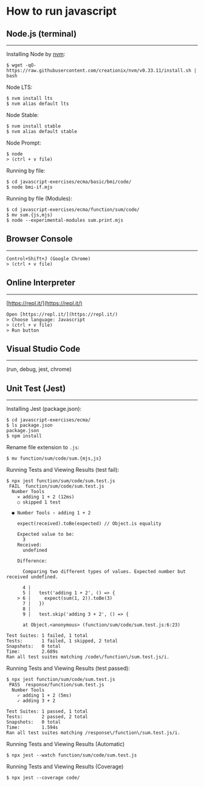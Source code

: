 # How to run javascript

## Node.js (terminal)
---
Installing Node by [nvm](https://github.com/creationix/nvm):
```
$ wget -qO- https://raw.githubusercontent.com/creationix/nvm/v0.33.11/install.sh | bash
```

Node LTS:
```
$ nvm install lts
$ nvm alias default lts
```

Node Stable:
```
$ nvm install stable
$ nvm alias default stable
```

Node Prompt:
```
$ node
> (ctrl + v file)
```

Running by file:
```
$ cd javascript-exercises/ecma/basic/bmi/code/
$ node bmi-if.mjs
```

Running by file (Modules):
```
$ cd javascript-exercises/ecma/function/sum/code/
$ mv sum.{js,mjs)
$ node --experimental-modules sum.print.mjs
```

## Browser Console
---

```
Control+Shift+J (Google Chrome)
> (ctrl + v file)
```

## Online Interpreter
---

[https://repl.it/](https://repl.it/)
```
Open [https://repl.it/](https://repl.it/)
> Choose language: Javascript
> (ctrl + v file)
> Run button
```

## Visual Studio Code
---

(run, debug, jest, chrome)

## Unit Test (Jest)
---

Installing Jest (package.json):
```
$ cd javascript-exercises/ecma/
$ ls package.json
package.json
$ npm install
```

Rename file extension to `.js`:
```
$ mv function/sum/code/sum.{mjs,js}
```

Running Tests and Viewing Results (test fail):
```
$ npx jest function/sum/code/sum.test.js
 FAIL  function/sum/code/sum.test.js
  Number Tools
    ✕ adding 1 + 2 (12ms)
    ○ skipped 1 test

  ● Number Tools › adding 1 + 2

    expect(received).toBe(expected) // Object.is equality

    Expected value to be:
      3
    Received:
      undefined

    Difference:

      Comparing two different types of values. Expected number but received undefined.

      4 |
      5 |   test('adding 1 + 2', () => {
    > 6 |     expect(sum(1, 2)).toBe(3)
      7 |   })
      8 |
      9 |   test.skip('adding 3 + 2', () => {

      at Object.<anonymous> (function/sum/code/sum.test.js:6:23)

Test Suites: 1 failed, 1 total
Tests:       1 failed, 1 skipped, 2 total
Snapshots:   0 total
Time:        2.689s
Ran all test suites matching /code\/function\/sum.test.js/i.
```

Running Tests and Viewing Results (test passed):
```
$ npx jest function/sum/code/sum.test.js
 PASS  response/function/sum.test.js
  Number Tools
    ✓ adding 1 + 2 (5ms)
    ✓ adding 3 + 2

Test Suites: 1 passed, 1 total
Tests:       2 passed, 2 total
Snapshots:   0 total
Time:        1.594s
Ran all test suites matching /response\/function\/sum.test.js/i.
```

Running Tests and Viewing Results (Automatic)
```
$ npx jest --watch function/sum/code/sum.test.js
```

Running Tests and Viewing Results (Coverage)
```
$ npx jest --coverage code/ 
```